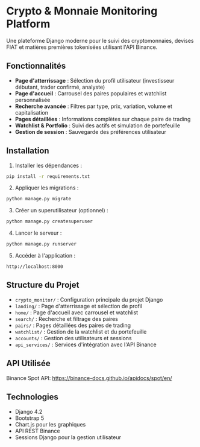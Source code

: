 # Crypto & Monnaie Monitoring Platform

Une plateforme Django moderne pour le suivi des cryptomonnaies, devises FIAT et matières premières tokenisées utilisant l'API Binance.

## Fonctionnalités

- **Page d'atterrissage** : Sélection du profil utilisateur (investisseur débutant, trader confirmé, analyste)
- **Page d'accueil** : Carrousel des paires populaires et watchlist personnalisée
- **Recherche avancée** : Filtres par type, prix, variation, volume et capitalisation
- **Pages détaillées** : Informations complètes sur chaque paire de trading
- **Watchlist & Portfolio** : Suivi des actifs et simulation de portefeuille
- **Gestion de session** : Sauvegarde des préférences utilisateur

## Installation

1. Installer les dépendances :
```bash
pip install -r requirements.txt
```

2. Appliquer les migrations :
```bash
python manage.py migrate
```

3. Créer un superutilisateur (optionnel) :
```bash
python manage.py createsuperuser
```

4. Lancer le serveur :
```bash
python manage.py runserver
```

5. Accéder à l'application :
```
http://localhost:8000
```

## Structure du Projet

- `crypto_monitor/` : Configuration principale du projet Django
- `landing/` : Page d'atterrissage et sélection de profil
- `home/` : Page d'accueil avec carrousel et watchlist
- `search/` : Recherche et filtrage des paires
- `pairs/` : Pages détaillées des paires de trading
- `watchlist/` : Gestion de la watchlist et du portefeuille
- `accounts/` : Gestion des utilisateurs et sessions
- `api_services/` : Services d'intégration avec l'API Binance

## API Utilisée

Binance Spot API: https://binance-docs.github.io/apidocs/spot/en/

## Technologies

- Django 4.2
- Bootstrap 5
- Chart.js pour les graphiques
- API REST Binance
- Sessions Django pour la gestion utilisateur

